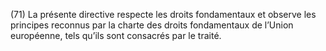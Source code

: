 (71) La présente directive respecte les droits fondamentaux et observe les principes reconnus par la charte des droits fondamentaux de l’Union européenne, tels qu’ils sont consacrés par le traité.